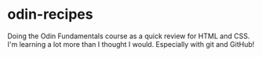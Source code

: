 # odin-recipes
Doing the Odin Fundamentals course as a quick review for HTML and CSS.  I'm learning a lot 
more than I thought I would.  Especially with git and GitHub!
